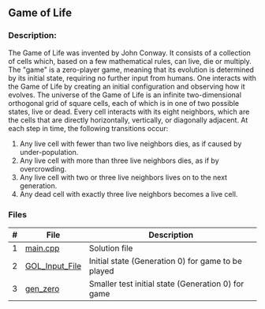 ## Game of Life  
### Description:

The Game of Life was invented by John Conway. It consists of a collection of cells which, based on a few mathematical rules, can live, die or multiply. The "game" is a zero-player game, meaning that its evolution is determined by its initial state, requiring no further input from humans. One interacts with the Game of Life by creating an initial configuration and observing how it evolves.
The universe of the Game of Life is an infinite two-dimensional orthogonal grid of square cells, each of which is in one of two possible states, live or dead. Every cell interacts with its eight neighbors, which are the cells that are directly horizontally, vertically, or diagonally adjacent. At each step in time, the following transitions occur:  
1.	Any live cell with fewer than two live neighbors dies, as if caused by under-population.  
2.	Any live cell with more than three live neighbors dies, as if by overcrowding.  
3.	Any live cell with two or three live neighbors lives on to the next generation.  
4.	Any dead cell with exactly three live neighbors becomes a live cell.  
    

### Files

|   #   | File                                    | Description                                                |
| :---: | --------------------------------------- | ---------------------------------------------------------- |
|   1   | [main.cpp](./main.cpp)                  | Solution file                                              |
|   2   | [GOL_Input_File](./GOL_Input_File.txt)  | Initial state (Generation 0) for game to be played         |
|   3   | [gen_zero](./gen_zero.txt)              | Smaller test initial state (Generation 0) for game         |
      
